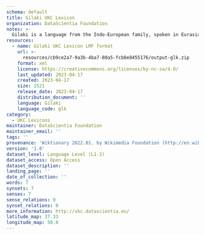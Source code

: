 ```yaml
---
schema: default
title: Gilaki UKC Lexicon
organization: DataScientia Foundation
notes: >-
  Gilaki is a language from the Indo-European family, spoken in Eurasia. The UKC Lexicon of Gilaki is represented as a lexico-semantic network. It consists of words, word senses, synsets, as well as sense-level and synset-level relationships.
resources:
  - name: Gilaki UKC Lexicon LMF format
    url: >-
      resources/cb9ce2a7-9a3b-4ba7-80a5-fcb8e8455176/output-glk.zip
    format: xml
    license: https://creativecommons.org/licenses/by-nc-sa/4.0/
    last_updated: 2023-04-17
    created: 2023-04-17
    size: 1521
    release_date: 2023-04-17
    distribution_document: ''
    language: Gilaki
    language_code: glk
category:
  - UKC Lexicons
maintainer: DataScientia Foundation
maintainer_email: ''
tags: ''
provenance: 'Wiktionary 2022.01. by Wikimedia Foundation (http://en.wiktionary.org); Princeton WordNet 2.1 by Princeton University (https://wordnet.princeton.edu)'
version: '1.0'
dataset_level: Language Level (L1-2)
dataset_access: Open Access
dataset_description: ''
landing_page: ''
date_of_collection: ''
words: 7
synsets: 7
senses: 7
sense_relations: 0
synset_relations: 0
more_information: http://ukc.datascientia.eu/
latitude_map: 37.33
longitude_map: 50.0
---
```


